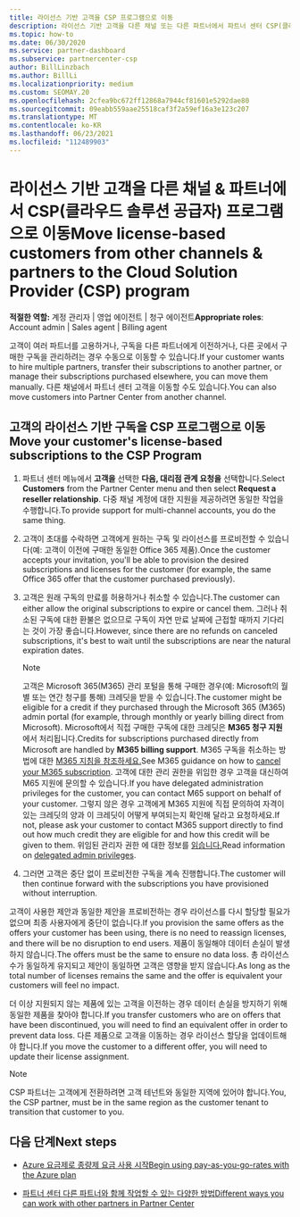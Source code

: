 ```yaml
---
title: 라이선스 기반 고객을 CSP 프로그램으로 이동
description: 라이선스 기반 고객을 다른 채널 또는 다른 파트너에서 파트너 센터 CSP(클라우드 솔루션 공급자) 프로그램으로 이동하는 방법을 알아봅니다.
ms.topic: how-to
ms.date: 06/30/2020
ms.service: partner-dashboard
ms.subservice: partnercenter-csp
author: BillLinzbach
ms.author: BillLi
ms.localizationpriority: medium
ms.custom: SEOMAY.20
ms.openlocfilehash: 2cfea9bc672ff12868a7944cf81601e5292dae80
ms.sourcegitcommit: 09eabb559aae25518caf3f2a59ef16a3e123c207
ms.translationtype: MT
ms.contentlocale: ko-KR
ms.lasthandoff: 06/23/2021
ms.locfileid: "112489903"
---
```

# <a name="move-license-based-customers-from-other-channels--partners-to-the-cloud-solution-provider-csp-program"></a><span data-ttu-id="ecfcb-103">라이선스 기반 고객을 다른 채널 & 파트너에서 CSP(클라우드 솔루션 공급자) 프로그램으로 이동</span><span class="sxs-lookup"><span data-stu-id="ecfcb-103">Move license-based customers from other channels & partners to the Cloud Solution Provider (CSP) program</span></span>

<span data-ttu-id="ecfcb-104">**적절한 역할:** 계정 관리자 | 영업 에이전트 | 청구 에이전트</span><span class="sxs-lookup"><span data-stu-id="ecfcb-104">**Appropriate roles**: Account admin | Sales agent | Billing agent</span></span>

<span data-ttu-id="ecfcb-105">고객이 여러 파트너를 고용하거나, 구독을 다른 파트너에게 이전하거나, 다른 곳에서 구매한 구독을 관리하려는 경우 수동으로 이동할 수 있습니다.</span><span class="sxs-lookup"><span data-stu-id="ecfcb-105">If your customer wants to hire multiple partners, transfer their subscriptions to another partner, or manage their subscriptions purchased elsewhere, you can move them manually.</span></span> <span data-ttu-id="ecfcb-106">다른 채널에서 파트너 센터 고객을 이동할 수도 있습니다.</span><span class="sxs-lookup"><span data-stu-id="ecfcb-106">You can also move customers into Partner Center from another channel.</span></span>

## <a name="move-your-customers-license-based-subscriptions-to-the-csp-program"></a><span data-ttu-id="ecfcb-107">고객의 라이선스 기반 구독을 CSP 프로그램으로 이동</span><span class="sxs-lookup"><span data-stu-id="ecfcb-107">Move your customer's license-based subscriptions to the CSP Program</span></span>

1. <span data-ttu-id="ecfcb-108">파트너 센터 메뉴에서 **고객을** 선택한 **다음, 대리점 관계 요청을** 선택합니다.</span><span class="sxs-lookup"><span data-stu-id="ecfcb-108">Select **Customers** from the Partner Center menu and then select **Request a reseller relationship**.</span></span> <span data-ttu-id="ecfcb-109">다중 채널 계정에 대한 지원을 제공하려면 동일한 작업을 수행합니다.</span><span class="sxs-lookup"><span data-stu-id="ecfcb-109">To provide support for multi-channel accounts, you do the same thing.</span></span>

2. <span data-ttu-id="ecfcb-110">고객이 초대를 수락하면 고객에게 원하는 구독 및 라이선스를 프로비전할 수 있습니다(예: 고객이 이전에 구매한 동일한 Office 365 제품).</span><span class="sxs-lookup"><span data-stu-id="ecfcb-110">Once the customer accepts your invitation, you'll be able to provision the desired subscriptions and licenses for the customer (for example, the same Office 365 offer that the customer purchased previously).</span></span>

3. <span data-ttu-id="ecfcb-111">고객은 원래 구독의 만료를 허용하거나 취소할 수 있습니다.</span><span class="sxs-lookup"><span data-stu-id="ecfcb-111">The customer can either allow the original subscriptions to expire or cancel them.</span></span> <span data-ttu-id="ecfcb-112">그러나 취소된 구독에 대한 환불은 없으므로 구독이 자연 만료 날짜에 근접할 때까지 기다리는 것이 가장 좋습니다.</span><span class="sxs-lookup"><span data-stu-id="ecfcb-112">However, since there are no refunds on canceled subscriptions, it's best to wait until the  subscriptions are near the natural expiration dates.</span></span>


   >[!NOTE]
   ><span data-ttu-id="ecfcb-113">고객은 Microsoft 365(M365) 관리 포털을 통해 구매한 경우(예: Microsoft의 월별 또는 연간 청구를 통해) 크레딧을 받을 수 있습니다.</span><span class="sxs-lookup"><span data-stu-id="ecfcb-113">The customer might be eligible for a credit if they purchased through the Microsoft 365 (M365) admin portal (for example, through monthly or yearly billing direct from Microsoft).</span></span> <span data-ttu-id="ecfcb-114">Microsoft에서 직접 구매한 구독에 대한 크레딧은 **M365 청구 지원** 에서 처리됩니다.</span><span class="sxs-lookup"><span data-stu-id="ecfcb-114">Credits for subscriptions purchased directly from Microsoft are handled by **M365 billing support**.</span></span> <span data-ttu-id="ecfcb-115">M365 구독을 취소하는 방법에 대한 [M365 지침을 참조하세요.](/microsoft-365/commerce/subscriptions/cancel-your-subscription)</span><span class="sxs-lookup"><span data-stu-id="ecfcb-115">See M365 guidance on how to [cancel your M365 subscription](/microsoft-365/commerce/subscriptions/cancel-your-subscription).</span></span> <span data-ttu-id="ecfcb-116">고객에 대한 관리 권한을 위임한 경우 고객을 대신하여 M65 지원에 문의할 수 있습니다.</span><span class="sxs-lookup"><span data-stu-id="ecfcb-116">If you have delegated administration privileges for the customer, you can contact M65 support on behalf of your customer.</span></span> <span data-ttu-id="ecfcb-117">그렇지 않은 경우 고객에게 M365 지원에 직접 문의하여 자격이 있는 크레딧의 양과 이 크레딧이 어떻게 부여되는지 확인해 달라고 요청하세요.</span><span class="sxs-lookup"><span data-stu-id="ecfcb-117">If not, please ask your customer to contact M365 support directly to find out how much credit they are eligible for and how this credit will be given to them.</span></span> <span data-ttu-id="ecfcb-118">위임된 관리자 권한 에 대한 정보를 [읽습니다.](customers-revoke-admin-privileges.md)</span><span class="sxs-lookup"><span data-stu-id="ecfcb-118">Read information on [delegated admin privileges](customers-revoke-admin-privileges.md).</span></span>


4. <span data-ttu-id="ecfcb-119">그러면 고객은 중단 없이 프로비전한 구독을 계속 진행합니다.</span><span class="sxs-lookup"><span data-stu-id="ecfcb-119">The customer will then continue forward with the subscriptions you have provisioned without interruption.</span></span>

<span data-ttu-id="ecfcb-120">고객이 사용한 제안과 동일한 제안을 프로비전하는 경우 라이선스를 다시 할당할 필요가 없으며 최종 사용자에게 중단이 없습니다.</span><span class="sxs-lookup"><span data-stu-id="ecfcb-120">If you provision the same offers as the offers your customer has been using, there is no need to reassign licenses, and there will be no disruption to end users.</span></span> <span data-ttu-id="ecfcb-121">제품이 동일해야 데이터 손실이 발생하지 않습니다.</span><span class="sxs-lookup"><span data-stu-id="ecfcb-121">The offers must be the same to ensure no data loss.</span></span> <span data-ttu-id="ecfcb-122">총 라이선스 수가 동일하게 유지되고 제안이 동일하면 고객은 영향을 받지 않습니다.</span><span class="sxs-lookup"><span data-stu-id="ecfcb-122">As long as the total number of licenses remains the same and the offer is equivalent your customers will feel no impact.</span></span>

<span data-ttu-id="ecfcb-123">더 이상 지원되지 않는 제품에 있는 고객을 이전하는 경우 데이터 손실을 방지하기 위해 동일한 제품을 찾아야 합니다.</span><span class="sxs-lookup"><span data-stu-id="ecfcb-123">If you transfer customers who are on offers that have been discontinued, you will need to find an equivalent offer in order to prevent data loss.</span></span> <span data-ttu-id="ecfcb-124">다른 제품으로 고객을 이동하는 경우 라이선스 할당을 업데이트해야 합니다.</span><span class="sxs-lookup"><span data-stu-id="ecfcb-124">If you move the customer to a different offer, you will need to update their license assignment.</span></span>

>[!NOTE]
> <span data-ttu-id="ecfcb-125">CSP 파트너는 고객에게 전환하려면 고객 테넌트와 동일한 지역에 있어야 합니다.</span><span class="sxs-lookup"><span data-stu-id="ecfcb-125">You, the CSP partner, must be in the same region as the customer tenant to transition that customer to you.</span></span>

## <a name="next-steps"></a><span data-ttu-id="ecfcb-126">다음 단계</span><span class="sxs-lookup"><span data-stu-id="ecfcb-126">Next steps</span></span>

- [<span data-ttu-id="ecfcb-127">Azure 요금제로 종량제 요금 사용 시작</span><span class="sxs-lookup"><span data-stu-id="ecfcb-127">Begin using pay-as-you-go-rates with the Azure plan</span></span>](azure-plan-get-started.md)
 

- [<span data-ttu-id="ecfcb-128">파트너 센터 다른 파트너와 함께 작업할 수 있는 다양한 방법</span><span class="sxs-lookup"><span data-stu-id="ecfcb-128">Different ways you can work with other partners in Partner Center</span></span>](work-with-other-partners.md)